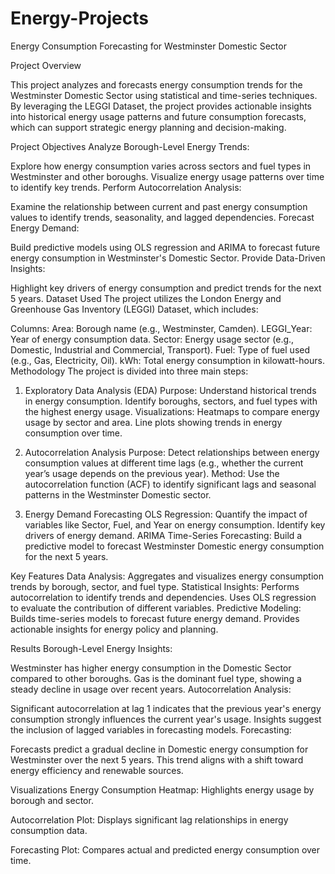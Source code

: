 # Energy-Projects

Energy Consumption Forecasting for Westminster Domestic Sector

Project Overview

This project analyzes and forecasts energy consumption trends for the Westminster Domestic Sector using statistical and time-series techniques. By leveraging the LEGGI Dataset, the project provides actionable insights into historical energy usage patterns and future consumption forecasts, which can support strategic energy planning and decision-making.

Project Objectives
Analyze Borough-Level Energy Trends:

Explore how energy consumption varies across sectors and fuel types in Westminster and other boroughs.
Visualize energy usage patterns over time to identify key trends.
Perform Autocorrelation Analysis:

Examine the relationship between current and past energy consumption values to identify trends, seasonality, and lagged dependencies.
Forecast Energy Demand:

Build predictive models using OLS regression and ARIMA to forecast future energy consumption in Westminster's Domestic Sector.
Provide Data-Driven Insights:

Highlight key drivers of energy consumption and predict trends for the next 5 years.
Dataset Used
The project utilizes the London Energy and Greenhouse Gas Inventory (LEGGI) Dataset, which includes:

Columns:
Area: Borough name (e.g., Westminster, Camden).
LEGGI_Year: Year of energy consumption data.
Sector: Energy usage sector (e.g., Domestic, Industrial and Commercial, Transport).
Fuel: Type of fuel used (e.g., Gas, Electricity, Oil).
kWh: Total energy consumption in kilowatt-hours.
Methodology
The project is divided into three main steps:

1. Exploratory Data Analysis (EDA)
Purpose:
Understand historical trends in energy consumption.
Identify boroughs, sectors, and fuel types with the highest energy usage.
Visualizations:
Heatmaps to compare energy usage by sector and area.
Line plots showing trends in energy consumption over time.

2. Autocorrelation Analysis
Purpose:
Detect relationships between energy consumption values at different time lags (e.g., whether the current year’s usage depends on the previous year).
Method:
Use the autocorrelation function (ACF) to identify significant lags and seasonal patterns in the Westminster Domestic sector.

3. Energy Demand Forecasting
OLS Regression:
Quantify the impact of variables like Sector, Fuel, and Year on energy consumption.
Identify key drivers of energy demand.
ARIMA Time-Series Forecasting:
Build a predictive model to forecast Westminster Domestic energy consumption for the next 5 years.

Key Features
Data Analysis:
Aggregates and visualizes energy consumption trends by borough, sector, and fuel type.
Statistical Insights:
Performs autocorrelation to identify trends and dependencies.
Uses OLS regression to evaluate the contribution of different variables.
Predictive Modeling:
Builds time-series models to forecast future energy demand.
Provides actionable insights for energy policy and planning.

Results
Borough-Level Energy Insights:

Westminster has higher energy consumption in the Domestic Sector compared to other boroughs.
Gas is the dominant fuel type, showing a steady decline in usage over recent years.
Autocorrelation Analysis:

Significant autocorrelation at lag 1 indicates that the previous year's energy consumption strongly influences the current year's usage.
Insights suggest the inclusion of lagged variables in forecasting models.
Forecasting:

Forecasts predict a gradual decline in Domestic energy consumption for Westminster over the next 5 years.
This trend aligns with a shift toward energy efficiency and renewable sources.

Visualizations
Energy Consumption Heatmap:
Highlights energy usage by borough and sector.

Autocorrelation Plot:
Displays significant lag relationships in energy consumption data.

Forecasting Plot:
Compares actual and predicted energy consumption over time.
